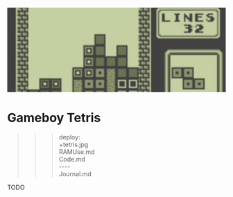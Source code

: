 ![Tetris](tetris.jpg)

# Gameboy Tetris

>>> deploy:<br>
>>>   +tetris.jpg<br>
>>>   RAMUse.md<br>
>>>   Code.md<br>
>>>   ----<br>
>>>   Journal.md<br>

TODO

